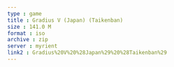 ```yaml
---
type : game
title : Gradius V (Japan) (Taikenban)
size : 141.0 M
format : iso
archive : zip
server : myrient
link2 : Gradius%20V%20%28Japan%29%20%28Taikenban%29
---
```

